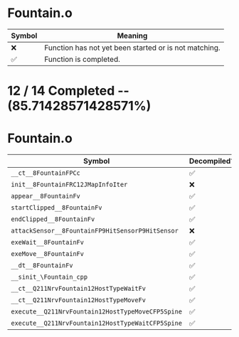 # Fountain.o
| Symbol | Meaning 
| ------------- | ------------- 
| :x: | Function has not yet been started or is not matching. 
| :white_check_mark: | Function is completed. 


# 12 / 14 Completed -- (85.71428571428571%)
# Fountain.o
| Symbol | Decompiled? |
| ------------- | ------------- |
| `__ct__8FountainFPCc` | :white_check_mark: |
| `init__8FountainFRC12JMapInfoIter` | :x: |
| `appear__8FountainFv` | :white_check_mark: |
| `startClipped__8FountainFv` | :white_check_mark: |
| `endClipped__8FountainFv` | :white_check_mark: |
| `attackSensor__8FountainFP9HitSensorP9HitSensor` | :x: |
| `exeWait__8FountainFv` | :white_check_mark: |
| `exeMove__8FountainFv` | :white_check_mark: |
| `__dt__8FountainFv` | :white_check_mark: |
| `__sinit_\Fountain_cpp` | :white_check_mark: |
| `__ct__Q211NrvFountain12HostTypeWaitFv` | :white_check_mark: |
| `__ct__Q211NrvFountain12HostTypeMoveFv` | :white_check_mark: |
| `execute__Q211NrvFountain12HostTypeMoveCFP5Spine` | :white_check_mark: |
| `execute__Q211NrvFountain12HostTypeWaitCFP5Spine` | :white_check_mark: |
